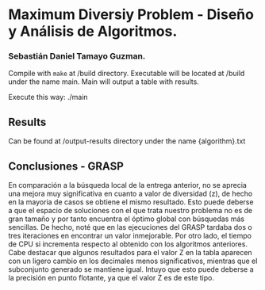 # Maximum Diversiy Problem - Diseño y Análisis de Algoritmos.
### Sebastián Daniel Tamayo Guzman.

Compile with ```make``` at /build directory.
Executable will be located at /build under the name main.
Main will output a table with results.

Execute this way: ./main

## Results
Can be found at /output-results directory under the name {algorithm}.txt

## Conclusiones - GRASP
En comparación a la búsqueda local de la entrega anterior, no se aprecia una mejora muy significativa en cuanto a valor de diversidad (z), de hecho en la mayoria de casos se obtiene el mismo resultado. Esto puede deberse a que el espacio de soluciones con el que trata nuestro problema no es de gran tamaño y por tanto encuentra el óptimo global con búsquedas más sencillas. De hecho, noté que en las ejecuciones del GRASP tardaba dos o tres iteraciones en encontrar un valor inmejorable. Por otro lado, el tiempo de CPU si incrementa respecto al obtenido con los algoritmos anteriores. Cabe destacar que algunos resultados para el valor Z en la tabla aparecen con un ligero cambio en los decimales menos significativos, mientras que el subconjunto generado se mantiene igual. Intuyo que esto puede deberse a la precisión en punto flotante, ya que el valor Z es de este tipo.
